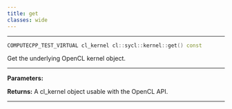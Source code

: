 ```yaml
---
title: get
classes: wide
---
```



---

```cpp
COMPUTECPP_TEST_VIRTUAL cl_kernel cl::sycl::kernel::get() const
```


Get the underlying OpenCL kernel object. 


---
**Parameters:**

**Returns:** A cl_kernel object usable with the OpenCL API. 

---
